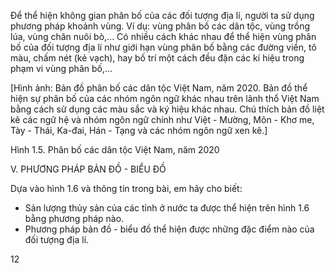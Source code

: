 Để thể hiện không gian phân bố của các đối tượng địa lí, người ta sử dụng phương pháp khoảnh vùng. Ví dụ: vùng phân bố các dân tộc, vùng trồng lúa, vùng chăn nuôi bò,... Có nhiều cách khác nhau để thể hiện vùng phân bố của đối tượng địa lí như giới hạn vùng phân bố bằng các đường viền, tô màu, chấm nét (kẻ vạch), hay bố trí một cách đều đặn các kí hiệu trong phạm vi vùng phân bố,...

[Hình ảnh: Bản đồ phân bố các dân tộc Việt Nam, năm 2020. Bản đồ thể hiện sự phân bố của các nhóm ngôn ngữ khác nhau trên lãnh thổ Việt Nam bằng cách sử dụng các màu sắc và ký hiệu khác nhau. Chú thích bản đồ liệt kê các ngữ hệ và nhóm ngôn ngữ chính như Việt - Mường, Môn - Khơ me, Tày - Thái, Ka-đai, Hán - Tạng và các nhóm ngôn ngữ xen kẽ.]

Hình 1.5. Phân bố các dân tộc Việt Nam, năm 2020

V. PHƯƠNG PHÁP BẢN ĐỒ - BIỂU ĐỒ

Dựa vào hình 1.6 và thông tin trong bài, em hãy cho biết:
- Sản lượng thủy sản của các tỉnh ở nước ta được thể hiện trên hình 1.6 bằng phương pháp nào.
- Phương pháp bản đồ - biểu đồ thể hiện được những đặc điểm nào của đối tượng địa lí.

12